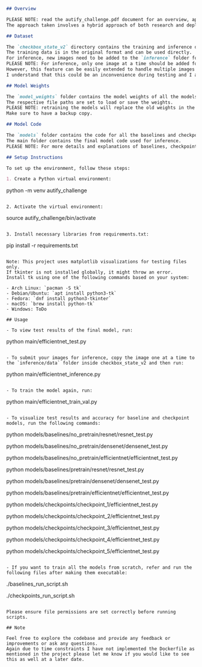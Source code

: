 ```markdown
## Overview

PLEASE NOTE: read the autify_challenge.pdf document for an overview, approach, thought process, analysis, problem-solving, and conclusion for this challenge.
The approach taken involves a hybrid approach of both research and deployment.

## Dataset

The `checkbox_state_v2` directory contains the training and inference data.
The training data is in the original format and can be used directly.
For inference, new images need to be added to the `inference` folder for testing.
PLEASE NOTE: For inference, only one image at a time should be added for testing due to time constraints I have not implemented warning handling and multi image processing and other quality of life features.
However, this feature can be easily extended to handle multiple images later on.
I understand that this could be an inconvenience during testing and I apologise for the same.

## Model Weights

The `model_weights` folder contains the model weights of all the models.
The respective file paths are set to load or save the weights.
PLEASE NOTE: retraining the models will replace the old weights in the folder with the new ones.
Make sure to have a backup copy.

## Model Code

The `models` folder contains the code for all the baselines and checkpoints.
The main folder contains the final model code used for inference.
PLEASE NOTE: For more details and explanations of baselines, checkpoints, and final model files, please refer to the autify_challenge.pdf document.

## Setup Instructions

To set up the environment, follow these steps:

1. Create a Python virtual environment:
   ```
   python -m venv autify_challenge
   ```

2. Activate the virtual environment:
   ```
   source autify_challenge/bin/activate
   ```

3. Install necessary libraries from requirements.txt:
   ```
   pip install -r requirements.txt
   ```

Note: This project uses matplotlib visualizations for testing files only.
If tkinter is not installed globally, it might throw an error.
Install tk using one of the following commands based on your system:

- Arch Linux: `pacman -S tk`
- Debian/Ubuntu: `apt install python3-tk`
- Fedora: `dnf install python3-tkinter`
- macOS: `brew install python-tk`
- Windows: ToDo

## Usage

- To view test results of the final model, run:
  ```
  python main/efficientnet_test.py
  ```

- To submit your images for inference, copy the image one at a time to the `inference/data` folder inside checkbox_state_v2 and then run:
  ```
  python main/efficientnet_inference.py
  ```

- To train the model again, run:
  ```
  python main/efficientnet_train_val.py
  ```

- To visualize test results and accuracy for baseline and checkpoint models, run the following commands:
  ```
  python models/baselines/no_pretrain/resnet/resnet_test.py
  
  python models/baselines/no_pretrain/densenet/densenet_test.py
  
  python models/baselines/no_pretrain/efficientnet/efficientnet_test.py
  
  python models/baselines/pretrain/resnet/resnet_test.py
  
  python models/baselines/pretrain/densenet/densenet_test.py
  
  python models/baselines/pretrain/efficientnet/efficientnet_test.py
  
  python models/checkpoints/checkpoint_1/efficientnet_test.py
  
  python models/checkpoints/checkpoint_2/efficientnet_test.py
  
  python models/checkpoints/checkpoint_3/efficientnet_test.py
  
  python models/checkpoints/checkpoint_4/efficientnet_test.py
  
  python models/checkpoints/checkpoint_5/efficientnet_test.py
  ```

- If you want to train all the models from scratch, refer and run the following files after making them executable:
  ```
  ./baselines_run_script.sh
  
  ./checkpoints_run_script.sh
  ```

Please ensure file permissions are set correctly before running scripts.

## Note

Feel free to explore the codebase and provide any feedback or improvements or ask any questions.
Again due to time constraints I have not implemented the Dockerfile as mentioned in the project please let me know if you would like to see this as well at a later date.
```
